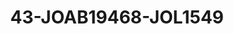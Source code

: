 ---
title: 43-JOAB19468-JOL1549
image: /v1543919832/viterbo/43-JOAB19468-JOL1549.jpg
brand: jolie
layout: vestito
---